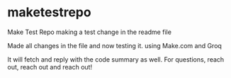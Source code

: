 # maketestrepo
Make Test Repo
making a test change in the readme file

Made all changes in the file and now testing it.
using Make.com and Groq


It will fetch and reply with the code summary as well.
For questions, reach out, reach out and reach out!
